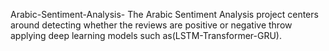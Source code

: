 Arabic-Sentiment-Analysis-
The Arabic Sentiment Analysis project centers around detecting whether the reviews are positive or negative throw applying deep learning models such as(LSTM-Transformer-GRU).
